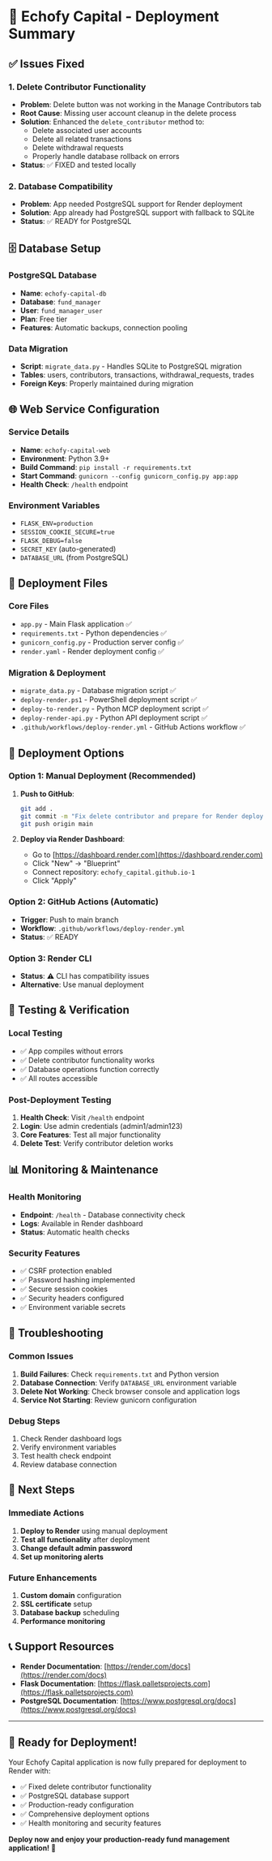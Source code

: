 # 🚀 Echofy Capital - Deployment Summary

## ✅ Issues Fixed

### 1. Delete Contributor Functionality
- **Problem**: Delete button was not working in the Manage Contributors tab
- **Root Cause**: Missing user account cleanup in the delete process
- **Solution**: Enhanced the `delete_contributor` method to:
  - Delete associated user accounts
  - Delete all related transactions
  - Delete withdrawal requests
  - Properly handle database rollback on errors
- **Status**: ✅ FIXED and tested locally

### 2. Database Compatibility
- **Problem**: App needed PostgreSQL support for Render deployment
- **Solution**: App already had PostgreSQL support with fallback to SQLite
- **Status**: ✅ READY for PostgreSQL

## 🗄️ Database Setup

### PostgreSQL Database
- **Name**: `echofy-capital-db`
- **Database**: `fund_manager`
- **User**: `fund_manager_user`
- **Plan**: Free tier
- **Features**: Automatic backups, connection pooling

### Data Migration
- **Script**: `migrate_data.py` - Handles SQLite to PostgreSQL migration
- **Tables**: users, contributors, transactions, withdrawal_requests, trades
- **Foreign Keys**: Properly maintained during migration

## 🌐 Web Service Configuration

### Service Details
- **Name**: `echofy-capital-web`
- **Environment**: Python 3.9+
- **Build Command**: `pip install -r requirements.txt`
- **Start Command**: `gunicorn --config gunicorn_config.py app:app`
- **Health Check**: `/health` endpoint

### Environment Variables
- `FLASK_ENV=production`
- `SESSION_COOKIE_SECURE=true`
- `FLASK_DEBUG=false`
- `SECRET_KEY` (auto-generated)
- `DATABASE_URL` (from PostgreSQL)

## 📁 Deployment Files

### Core Files
- `app.py` - Main Flask application ✅
- `requirements.txt` - Python dependencies ✅
- `gunicorn_config.py` - Production server config ✅
- `render.yaml` - Render deployment config ✅

### Migration & Deployment
- `migrate_data.py` - Database migration script ✅
- `deploy-render.ps1` - PowerShell deployment script ✅
- `deploy-to-render.py` - Python MCP deployment script ✅
- `deploy-render-api.py` - Python API deployment script ✅
- `.github/workflows/deploy-render.yml` - GitHub Actions workflow ✅

## 🚀 Deployment Options

### Option 1: Manual Deployment (Recommended)
1. **Push to GitHub**:
   ```bash
   git add .
   git commit -m "Fix delete contributor and prepare for Render deployment"
   git push origin main
   ```

2. **Deploy via Render Dashboard**:
   - Go to [https://dashboard.render.com](https://dashboard.render.com)
   - Click "New" → "Blueprint"
   - Connect repository: `echofy_capital.github.io-1`
   - Click "Apply"

### Option 2: GitHub Actions (Automatic)
- **Trigger**: Push to main branch
- **Workflow**: `.github/workflows/deploy-render.yml`
- **Status**: ✅ READY

### Option 3: Render CLI
- **Status**: ⚠️ CLI has compatibility issues
- **Alternative**: Use manual deployment

## 🔧 Testing & Verification

### Local Testing
- ✅ App compiles without errors
- ✅ Delete contributor functionality works
- ✅ Database operations function correctly
- ✅ All routes accessible

### Post-Deployment Testing
1. **Health Check**: Visit `/health` endpoint
2. **Login**: Use admin credentials (admin1/admin123)
3. **Core Features**: Test all major functionality
4. **Delete Test**: Verify contributor deletion works

## 📊 Monitoring & Maintenance

### Health Monitoring
- **Endpoint**: `/health` - Database connectivity check
- **Logs**: Available in Render dashboard
- **Status**: Automatic health checks

### Security Features
- ✅ CSRF protection enabled
- ✅ Password hashing implemented
- ✅ Secure session cookies
- ✅ Security headers configured
- ✅ Environment variable secrets

## 🚨 Troubleshooting

### Common Issues
1. **Build Failures**: Check `requirements.txt` and Python version
2. **Database Connection**: Verify `DATABASE_URL` environment variable
3. **Delete Not Working**: Check browser console and application logs
4. **Service Not Starting**: Review gunicorn configuration

### Debug Steps
1. Check Render dashboard logs
2. Verify environment variables
3. Test health check endpoint
4. Review database connection

## 🎯 Next Steps

### Immediate Actions
1. **Deploy to Render** using manual deployment
2. **Test all functionality** after deployment
3. **Change default admin password**
4. **Set up monitoring alerts**

### Future Enhancements
1. **Custom domain** configuration
2. **SSL certificate** setup
3. **Database backup** scheduling
4. **Performance monitoring**

## 📞 Support Resources

- **Render Documentation**: [https://render.com/docs](https://render.com/docs)
- **Flask Documentation**: [https://flask.palletsprojects.com](https://flask.palletsprojects.com)
- **PostgreSQL Documentation**: [https://www.postgresql.org/docs](https://www.postgresql.org/docs)

---

## 🎉 Ready for Deployment!

Your Echofy Capital application is now fully prepared for deployment to Render with:
- ✅ Fixed delete contributor functionality
- ✅ PostgreSQL database support
- ✅ Production-ready configuration
- ✅ Comprehensive deployment options
- ✅ Health monitoring and security features

**Deploy now and enjoy your production-ready fund management application! 🚀**
